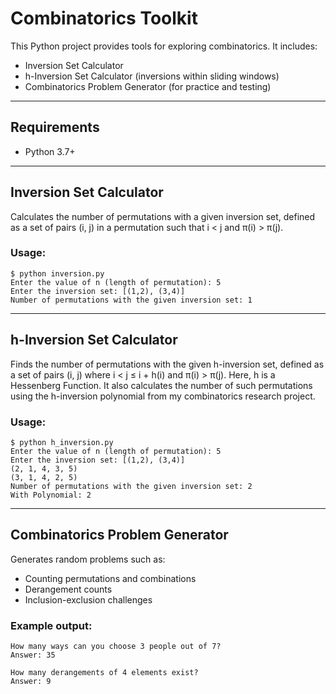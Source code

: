 # Combinatorics Toolkit

This Python project provides tools for exploring combinatorics. It includes:

- Inversion Set Calculator
- h-Inversion Set Calculator (inversions within sliding windows)
- Combinatorics Problem Generator (for practice and testing)

---

## Requirements

- Python 3.7+

---

## Inversion Set Calculator

Calculates the number of permutations with a given inversion set, defined as a set of pairs (i, j) in a permutation such that i < j and π(i) > π(j).

### Usage:
```
$ python inversion.py
Enter the value of n (length of permutation): 5
Enter the inversion set: [(1,2), (3,4)]
Number of permutations with the given inversion set: 1
```

---

## h-Inversion Set Calculator

Finds the number of permutations with the given h-inversion set, defined as a set of pairs (i, j) where i < j ≤ i + h(i) and π(i) > π(j). Here, h is a Hessenberg Function. It also calculates the number of such permutations using the h-inversion polynomial from my combinatorics research project.

### Usage:
```
$ python h_inversion.py
Enter the value of n (length of permutation): 5
Enter the inversion set: [(1,2), (3,4)]
(2, 1, 4, 3, 5)
(3, 1, 4, 2, 5)
Number of permutations with the given inversion set: 2
With Polynomial: 2
```

---

## Combinatorics Problem Generator

Generates random problems such as:

- Counting permutations and combinations
- Derangement counts
- Inclusion-exclusion challenges

### Example output:
```
How many ways can you choose 3 people out of 7?
Answer: 35

How many derangements of 4 elements exist?
Answer: 9
```
